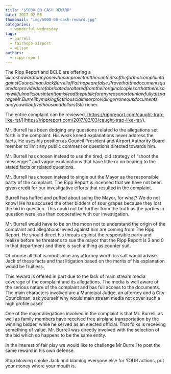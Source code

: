 ```yaml
---
title: "$5000.00 CASH REWARD"
date: 2017-02-08
thumbnail: "img/5000-00-cash-reward.jpg"
categories: 
  - wonderful-wednesday
tags: 
  - burrell
  - fairhope-airport
  - wilson
authors: 
  - ripp-report
---
```


The Ripp Report and BCLE are offering a $5k cash award to anyone who can prove that the contents of the formal complaint against Councilman Jack Burrell of Fairhope are false. Prove that the documents quoted or provided are fabricated or altered from their original copies or that there is any willful malicious intent to mislead the public for any reason or to unlawfully disparage Mr. Burrell by making fictitious claims or providing erroneous documents, and you will be five thousand dollars ($5k) richer.

The entire complaint can be reviewed, [https://rippreport.com/caught-trap-like-rat/](https://rippreport.com/2017/02/03/caught-trap-like-rat/).

Mr. Burrell has been dodging any questions related to the allegations set forth in the complaint. His weak kneed explanations never address the facts. He uses his position as Council President and Airport Authority Board member to limit any public comment or questions directed towards him.

Mr. Burrell has chosen instead to use the tired, old strategy of “shoot the messenger” and vague explanations that have little or no bearing to the stated facts or related questions.

Mr. Burrell has chosen instead to single out the Mayor as the responsible party of the complaint. The Ripp Report is incensed that we have not been given credit for our investigative efforts that resulted in the complaint.

Burrell has huffed and puffed about suing the Mayor, for what? We do not know! He has accused the other bidders of sour grapes because they lost the bid in question. This could not be further from the truth as the parties in question were less than cooperative with our investigation.

Mr. Burrell would have to be on the moon not to understand the origin of the complaint and allegations levied against him are coming from The Ripp Report. He should direct his threats against the responsible party and realize before he threatens to sue the mayor that the Ripp Report is 3 and 0 in that department and there is such a thing as counter suit.

Of course all that is moot since any attorney worth his salt would advise Jack of these facts and that litigation based on the merits of his explanation would be fruitless.

This reward is offered in part due to the lack of main stream media coverage of the complaint and its allegations. The media is well aware of the serious nature of the complaint and has full access to the documents. The main characters involved are a Municipal Judge, an attorney and a City Councilman, ask yourself why would main stream media not cover such a high profile case?

One of the major allegations involved in the complaint is that Mr. Burrell, as well as family members have received free airplane transportation by the winning bidder, while he served as an elected official. That folks is receiving something of value. Mr. Burrell was directly involved with the selection of the bid which so happens to be the same entity.

In the interest of fair play we would like to challenge Mr Burrell to post the same reward in his own defense.

Stop blowing smoke Jack and blaming everyone else for YOUR actions, put your money where your mouth is.
